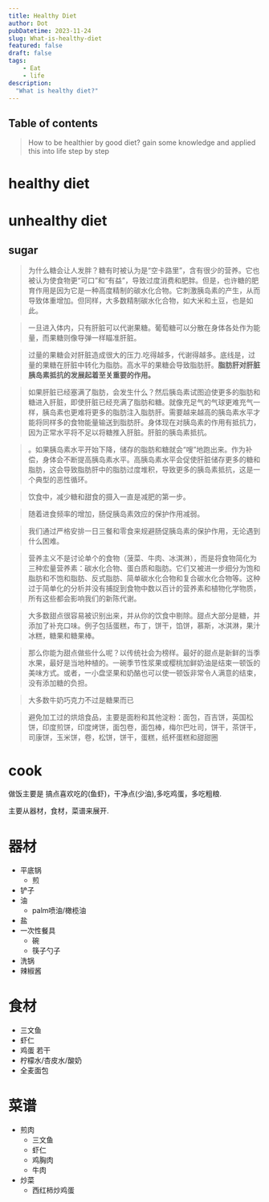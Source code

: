 ```yaml
---
title: Healthy Diet
author: Dot
pubDatetime: 2023-11-24
slug: What-is-healthy-diet
featured: false
draft: false
tags:
    - Eat
    - life
description:
  "What is healthy diet?"
---
```

## Table of contents

> How to be healthier by good diet? 
> gain some knowledge and applied this into life step by step
# healthy diet

 
# unhealthy diet

## sugar

> 为什么糖会让人发胖？糖有时被认为是“空卡路里”，含有很少的营养。它也被认为使食物更“可口”和“有益”，导致过度消费和肥胖。但是，也许糖的肥育作用是因为它是一种高度精制的碳水化合物。它刺激胰岛素的产生，从而导致体重增加。但同样，大多数精制碳水化合物，如大米和土豆，也是如此。

> 一旦进入体内，只有肝脏可以代谢果糖。葡萄糖可以分散在身体各处作为能量，而果糖则像导弹一样瞄准肝脏。

> 过量的果糖会对肝脏造成很大的压力.吃得越多，代谢得越多。底线是，过量的果糖在肝脏中转化为脂肪。高水平的果糖会导致脂肪肝。**脂肪肝对肝脏胰岛素抵抗的发展起着至关重要的作用。**

> 如果肝脏已经塞满了脂肪，会发生什么？然后胰岛素试图迫使更多的脂肪和糖进入肝脏，即使肝脏已经充满了脂肪和糖。就像充足气的气球更难充气一样，胰岛素也更难将更多的脂肪注入脂肪肝。需要越来越高的胰岛素水平才能将同样多的食物能量输送到脂肪肝。身体现在对胰岛素的作用有抵抗力，因为正常水平将不足以将糖推入肝脏。肝脏的胰岛素抵抗。

> 。如果胰岛素水平开始下降，储存的脂肪和糖就会“嗖”地跑出来。作为补偿，身体会不断提高胰岛素水平。高胰岛素水平会促使肝脏储存更多的糖和脂肪，这会导致脂肪肝中的脂肪过度堆积，导致更多的胰岛素抵抗，这是一个典型的恶性循环。

> 饮食中，减少糖和甜食的摄入一直是减肥的第一步。

> 随着进食频率的增加，肠促胰岛素效应的保护作用减弱。

> 我们通过严格安排一日三餐和零食来规避肠促胰岛素的保护作用，无论遇到什么困难。

> 营养主义不是讨论单个的食物（菠菜、牛肉、冰淇淋），而是将食物简化为三种宏量营养素：碳水化合物、蛋白质和脂肪。它们又被进一步细分为饱和脂肪和不饱和脂肪、反式脂肪、简单碳水化合物和复合碳水化合物等。这种过于简单化的分析并没有捕捉到食物中数以百计的营养素和植物化学物质，所有这些都会影响我们的新陈代谢。

> 大多数甜点很容易被识别出来，并从你的饮食中剔除。甜点大部分是糖，并添加了补充口味。例子包括蛋糕，布丁，饼干，馅饼，慕斯，冰淇淋，果汁冰糕，糖果和糖果棒。

> 那么你能为甜点做些什么呢？以传统社会为榜样。最好的甜点是新鲜的当季水果，最好是当地种植的。一碗季节性浆果或樱桃加鲜奶油是结束一顿饭的美味方式。或者，一小盘坚果和奶酪也可以使一顿饭非常令人满意的结束，没有添加糖的负担。

> 大多数牛奶巧克力不过是糖果而已

> 避免加工过的烘焙食品，主要是面粉和其他淀粉：面包，百吉饼，英国松饼，印度煎饼，印度烤饼，面包卷，面包棒，梅尔巴吐司，饼干，茶饼干，司康饼，玉米饼，卷，松饼，饼干，蛋糕，纸杯蛋糕和甜甜圈

# cook
做饭主要是 搞点喜欢吃的(鱼虾)，干净点(少油),多吃鸡蛋，多吃粗粮.

主要从器材，食材，菜谱来展开.

# 器材
- 平底锅
  - 煎
- 铲子
- 油
  - palm喷油/橄榄油
- 盐
- 一次性餐具
  - 碗
  - 筷子勺子
- 洗锅
- 辣椒酱

# 食材
- 三文鱼
- 虾仁
- 鸡蛋 若干
- 柠檬水/杏皮水/酸奶
- 全麦面包

# 菜谱

- 煎肉
  - 三文鱼
  - 虾仁
  - 鸡胸肉
  - 牛肉
- 炒菜
  - 西红柿炒鸡蛋


